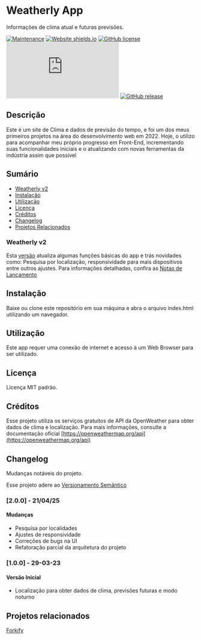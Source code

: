# Weatherly App

Informações de clima atual e futuras previsões.

[![Maintenance](https://img.shields.io/badge/Maintained%3F-yes-green.svg)](https://GitHub.com/StormJose/Omnifood-Project/commit-activity) [![Website shields.io](https://img.shields.io/website-up-down-green-red/http/shields.io.svg)](http://shields.io/) [![GitHub license](https://img.shields.io/github/license/Naereen/StrapDown.js.svg)](https://github.com/StormJose/Omnifood-Project/blob/main/LICENSE) [![GitHub branches](https://badgen.net/github/branches/Naereen/Strapdown.js)](https://github.com/StormJose/Omnifood-Project) [![GitHub release](https://img.shields.io/github/release/Naereen/StrapDown.js.svg)](https://GitHub.com/StormJose/Omnifood-Project/tags)


## Descrição

Este é um site de Clima e dados de previsão do tempo, e foi um dos meus primeiros projetos na área do desenvolvimento web em 2022. Hoje, o utilizo para acompanhar meu próprio progresso em Front-End, incrementando suas funcionalidades iniciais e o atualizando com novas ferramentas da indústria assim que possível


## Sumário

- [Weatherly v2](#weatherly-v2)
- [Instalação](#instalação)
- [Utilização](#utilização)
- [Licença](#licença)
- [Créditos](#créditos)
- [Changelog](#changelog)
- [Projetos Relacionados](#projetos-relacionados)


### Weatherly v2

Esta [versão](https://github.com/StormJose/Weatherly-app/docs/release-notes.md) atualiza algumas funções básicas do app e trás novidades como: Pesquisa por localização, responsividade para mais dispositivos entre outros ajustes. Para informações detalhadas, confira as [Notas de Lançamento](https://github.com/StormJose/Weatherly-app/docs/release-notes.md)

## Instalação

Baixe ou clone este repositório em sua máquina e abra o arquivo index.html utilizando um navegador.


## Utilização
Este app requer uma conexão de internet e acesso à um Web Browser para ser utilizado. 

## Licença
 Licença MIT padrão.

## Créditos
Esse projeto utiliza os serviços gratuitos de API da OpenWeather para obter dados de clima e localização. Para mais informações, consulte a documentação oficial
[https://openweathermap.org/api](https://openweathermap.org/api)

## Changelog

Mudanças notáveis do projeto.

Esse projeto adere ao [Versionamento Semântico](https://semver.org/)



### [2.0.0] - 21/04/25
#### Mudanças

- Pesquisa por localidades
- Ajustes de responsividade 
- Correções de bugs na UI
- Refatoração parcial da arquitetura do projeto


### [1.0.0] - 29-03-23
#### Versão Inicial 

- Localização para obter dados de clima, previsões futuras e modo noturno


## Projetos relacionados

[Forkify](https://github.com/StormJose/forkify)

